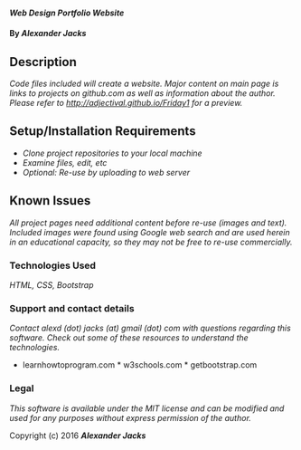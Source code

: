 
#### _Web Design Portfolio Website_

#### By _**Alexander Jacks**_

## Description

_Code files included will create a website. Major content on main page is links to projects on github.com as well as information about the author. Please refer to http://adjectival.github.io/Friday1 for a preview._

## Setup/Installation Requirements

* _Clone project repositories to your local machine_
* _Examine files, edit, etc_
* _Optional: Re-use by uploading to web server_

## Known Issues

_All project pages need additional content before re-use (images and text). Included images were found using Google web search and are used herein in an educational capacity, so they may not be free to re-use commercially._


### Technologies Used

_HTML, CSS, Bootstrap_

### Support and contact details

_Contact alexd (dot) jacks (at) gmail (dot) com with questions regarding this software. Check out some of these resources to understand the technologies._
* learnhowtoprogram.com * w3schools.com * getbootstrap.com

### Legal

_This software is available under the MIT license and can be modified and used for any purposes without express permission of the author._

Copyright (c) 2016 **_Alexander Jacks_**
